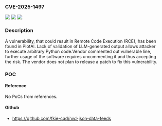 ### [CVE-2025-1497](https://cve.mitre.org/cgi-bin/cvename.cgi?name=CVE-2025-1497)
![](https://img.shields.io/static/v1?label=Product&message=PlotAI&color=blue)
![](https://img.shields.io/static/v1?label=Version&message=0%3C%3D%200.0.6%20&color=brighgreen)
![](https://img.shields.io/static/v1?label=Vulnerability&message=CWE-77%20Improper%20Neutralization%20of%20Special%20Elements%20used%20in%20a%20Command%20('Command%20Injection')&color=brighgreen)

### Description

A vulnerability, that could result in Remote Code Execution (RCE), has been found in PlotAI. Lack of validation of LLM-generated output allows attacker to execute arbitrary Python code.Vendor commented out vulnerable line, further usage of the software requires uncommenting it and thus accepting the risk. The vendor does not plan to release a patch to fix this vulnerability.

### POC

#### Reference
No PoCs from references.

#### Github
- https://github.com/fkie-cad/nvd-json-data-feeds

